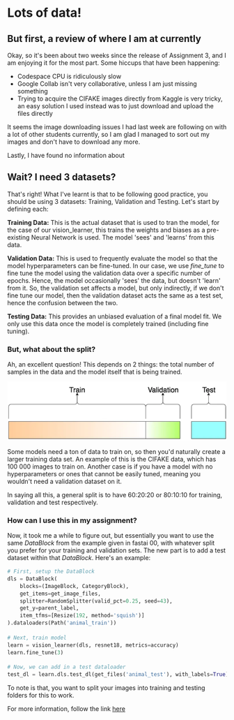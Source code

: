 # Lots of data!

## But first, a review of where I am at currently
Okay, so it's been about two weeks since the release of Assignment 3, and I am enjoying it for the most part.
Some hiccups that have been happening:
- Codespace CPU is ridiculously slow
- Google Collab isn't very collaborative, unless I am just missing something
- Trying to acquire the CIFAKE images directly from Kaggle is very tricky, an easy solution I used instead was to just download and upload the files directly

It seems the image downloading issues I had last week are following on with a lot of other students currently, so I am glad I managed to sort out my images and don't have to download any more.

Lastly, I have found no information about 

## Wait? I need 3 datasets?
That's right! What I've learnt is that to be following good practice, you should be using 3 datasets: Training, Validation and Testing. Let's start by defining each:

**Training Data:**
This is the actual dataset that is used to tran the model, for the case of our vision_learner, this trains the weights and biases as a pre-existing Neural Network is used. The model 'sees' and 'learns' from this data.

**Validation Data:**
This is used to frequently evaluate the model so that the model hyperparameters can be fine-tuned. In our case, we use *fine_tune* to fine tune the model using the validation data over a specific number of epochs. Hence, the model occasionally 'sees' the data, but doesn't 'learn' from it. So, the validation set affects a model, but only indirectly, if we don't fine tune our model, then the validation dataset acts the same as a test set, hence the confusion between the two.

**Testing Data:**
This provides an unbiased evaluation of a final model fit. We only use this data once the model is completely trained (including fine tuning).

### But, what about the split?
Ah, an excellent question! This depends on 2 things: the total number of samples in the data and the model itself that is being trained.

![dataset split](/images/data_split.png)

Some models need a ton of data to train on, so then you'd naturally create a larger training data set. An example of this is the CIFAKE data, which has 100 000 images to train on. Another case is if you have a model with no hyperparameters or ones that cannot be easily tuned, meaning you wouldn't need a validation dataset on it.

In saying all this, a general split is to have 60:20:20 or 80:10:10 for training, validation and test respectively.

### How can I use this in my assignment?
Now, it took me a while to figure out, but essentially you want to use the same *DataBlock* from the example given in fastai 00, with whatever split you prefer for your training and validation sets. The new part is to add a test dataset within that *DataBlock*. Here's an example:

```python
# First, setup the DataBlock
dls = DataBlock(
    blocks=(ImageBlock, CategoryBlock),
    get_items=get_image_files,
    splitter=RandomSplitter(valid_pct=0.25, seed=43),
    get_y=parent_label,
    item_tfms=[Resize(192, method='squish')]
).dataloaders(Path('animal_train'))

# Next, train model
learn = vision_learner(dls, resnet18, metrics=accuracy)
learn.fine_tune(3)

# Now, we can add in a test dataloader
test_dl = learn.dls.test_dl(get_files('animal_test'), with_labels=True)
```

To note is that, you want to split your images into training and testing folders for this to work.

For more information, follow the link [here](https://towardsdatascience.com/train-validation-and-test-sets-72cb40cba9e7)
